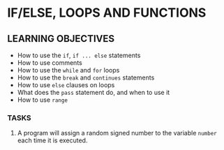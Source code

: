 # IF/ELSE, LOOPS AND FUNCTIONS

## LEARNING OBJECTIVES
- How to use the ```if```, ```if ... else``` statements
- How to use comments
- How to use the ```while``` and ```for``` loops
- How to use the ```break``` and ```continues``` statements
- How to use ```else``` clauses on loops
- What does the ```pass``` statement do, and when to use it
- How to use ```range```

### TASKS
1. A program will assign a random signed number to the variable ```number``` each time it is executed.
